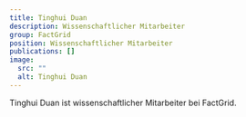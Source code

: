 ```yaml
---
title: Tinghui Duan
description: Wissenschaftlicher Mitarbeiter
group: FactGrid
position: Wissenschaftlicher Mitarbeiter
publications: []
image:
  src: ""
  alt: Tinghui Duan
---
```


Tinghui Duan ist wissenschaftlicher Mitarbeiter bei FactGrid.

